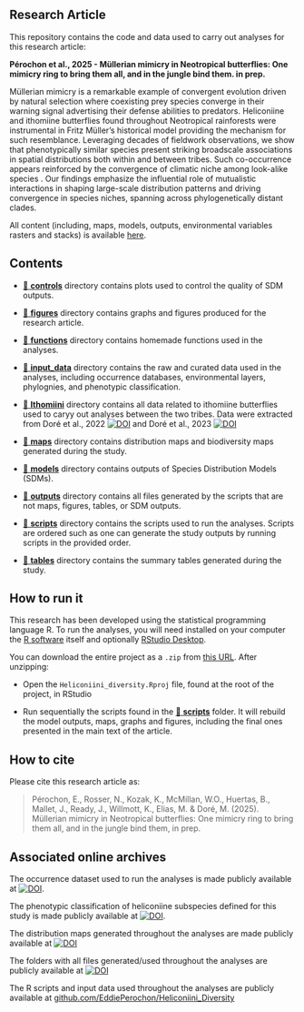 
<!-- README.md is generated from README.Rmd. Please edit that file -->

## Research Article

This repository contains the code and data used to carry out analyses
for this research article:

**Pérochon et al., 2025 - Müllerian mimicry in Neotropical butterflies:
One mimicry ring to bring them all, and in the jungle bind them. in
prep.**

Müllerian mimicry is a remarkable example of convergent evolution driven
by natural selection where coexisting prey species converge in their
warning signal advertising their defense abilities to predators.
Heliconiine and ithomiine butterflies found throughout Neotropical
rainforests were instrumental in Fritz Müller’s historical model
providing the mechanism for such resemblance. Leveraging decades of
fieldwork observations, we show that phenotypically similar species
present striking broadscale associations in spatial distributions both
within and between tribes. Such co-occurrence appears reinforced by the
convergence of climatic niche among look-alike species . Our findings
emphasize the influential role of mutualistic interactions in shaping
large-scale distribution patterns and driving convergence in species
niches, spanning across phylogenetically distant clades.


All content (including, maps, models, outputs, environmental variables rasters and stacks) is available [here](https://doi.org/10.5281/zenodo.14765686).


## Contents

- [:file_folder: **controls**](controls/) directory contains plots used
  to control the quality of SDM outputs.

- [:file_folder: **figures**](figures/) directory contains graphs
  and figures produced for the research article.

- [:file_folder: **functions**](functions/) directory contains homemade
  functions used in the analyses.

- [:file_folder: **input_data**](input_data/) directory contains the raw
  and curated data used in the analyses, including occurrence databases,
  environmental layers, phylognies, and phenotypic classification.

- [:file_folder: **Ithomiini**](input_data/) directory contains all data
  related to ithomiine butterflies used to caryy out analyses between
  the two tribes. Data were extracted from Doré et al., 2022
  [![DOI](https://zenodo.org/badge/DOI/10.5281/10.1111/ddi.13455.svg)](https://doi.org/10.1111/ddi.13455)
  and Doré et al., 2023
  [![DOI](https://zenodo.org/badge/DOI/10.5281/10.1111/ele.14198.svg)](https://doi.org/10.1111/ele.14198)

- [:file_folder: **maps**](maps/) directory contains distribution maps
  and biodiversity maps generated during the study.

- [:file_folder: **models**](models/) directory contains outputs of
  Species Distribution Models (SDMs).

- [:file_folder: **outputs**](outputs/) directory contains all files
  generated by the scripts that are not maps, figures, tables, or SDM
  outputs.

- [:file_folder: **scripts**](scripts/) directory contains the scripts
  used to run the analyses. Scripts are ordered such as one can generate
  the study outputs by running scripts in the provided order.

- [:file_folder: **tables**](tables/) directory contains the summary
  tables generated during the study.

## How to run it

This research has been developed using the statistical programming
language R. To run the analyses, you will need installed on your
computer the [R software](https://cloud.r-project.org/) itself and
optionally [RStudio
Desktop](https://rstudio.com/products/rstudio/download/).

You can download the entire project as a `.zip` from [this
URL](https://github.com/EddiePerochon/Heliconiini_diversity/zipball/master/).
After unzipping:

- Open the `Heliconiini_diversity.Rproj` file, found at the root of the
  project, in RStudio

- Run sequentially the scripts found in the [:file_folder:
  **scripts**](scripts/) folder. It will rebuild the model outputs,
  maps, graphs and figures, including the final ones presented in the
  main text of the article.

## How to cite

Please cite this research article as:

> Pérochon, E., Rosser, N., Kozak, K., McMillan, W.O., Huertas, B.,
> Mallet, J., Ready, J., Willmott, K., Elias, M. & Doré, M. (2025).
> Müllerian mimicry in Neotropical butterflies: One mimicry ring to
> bring them all, and in the jungle bind them, in prep.

## Associated online archives

The occurrence dataset used to run the analyses is made publicly
available at
[![DOI](https://zenodo.org/badge/DOI/10.5281/zenodo.10906853.svg)](https://doi.org/10.5281/zenodo.10906853).

The phenotypic classification of heliconiine subspecies defined for this
study is made publicly available at
[![DOI](https://zenodo.org/badge/DOI/10.5281/zenodo.10903197.svg)](https://doi.org/10.5281/zenodo.10903197).

The distribution maps generated throughout the analyses are made
publicly available at
[![DOI](https://zenodo.org/badge/DOI/10.5281/zenodo.10903661.svg)](https://doi.org/10.5281/zenodo.10903661)

The folders with all files generated/used throughout the analyses are publicly available at 
[![DOI](https://zenodo.org/badge/DOI/10.5281/zenodo.14765686.svg)](https://doi.org/10.5281/zenodo.14765686)

The R scripts and input data used throughout the analyses are publicly available at 
[github.com/EddiePerochon/Heliconiini_Diversity](https://github.com/EddiePerochon/Heliconiini_Diversity)
